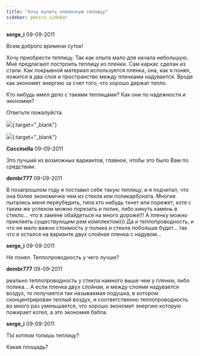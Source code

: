 ```yaml
---
title: "Хочу купить пленочную теплицу"
sidebar: ponics_sidebar
---
```


**serge_i** 09-09-2011

Всем доброго времени суток!

Хочу приобрести теплицу. Так как опыта мало для начала небольшую. Мне предлагают построить теплицу из пленки. Сам каркас сделан из стали. Как покрывной материал используется пленка, она, как я понял, ложится в два слоя и пространство между пленками надувается. Вроде как экономят энергию за счет того, что хорошо держат тепло.

Кто нибудь имел дело с такими теплицами? Как они по надежности и экономии?

Ответьте пожалуйста.

[![](/attachimages/8428_DSC01052.jpg)](https://t.me/ponics_ru_files/6335){:target="_blank"}

[![](/attachimages/8430_P1040203.jpg)](https://t.me/ponics_ru_files/6336){:target="_blank"}

**Coccinella** 09-09-2011

Это лучший из возможных вариантов, главное, чтобы это было Вам по средствам.


**dembr777** 09-09-2011

В позапрошлом году я поставил себе такую теплицу. и я подчитал, что она более экономична чем из стекла или поликарбоната. Многие пытались меня переубедить, типа кто нибудь ткнет или порежет, хотя с таким же успехом можно порезать и полик, либо кинуть камень в стекло... что в замене обайдеться на много дороже!!! А пленку можно приклеять существующим рем комплектом))) Да и теплопроводность, и что не мало важно стоимость у полика и стекла побольше будет... так что я остался на варианте двух слойная пленка с надувом...


**serge_i** 09-09-2011

Не понял. Теплопроводность у чего лучше?


**dembr777** 09-09-2011

реально теплопроводность у стекла намного выше чем у пленки, либо полика... А если пленка двух слойная, и между слоями надувается воздух, то получается так называемая подушка, в котором сконцентрирован теплый воздух, и соответственно теплопроводность во много раз уменьшается, что хорошо экономит энергию которую пожирает котел, а это экономия бабла.


**serge_i** 09-09-2011

ТЫ котлом топишь теплицу? 

Какая площадь?


